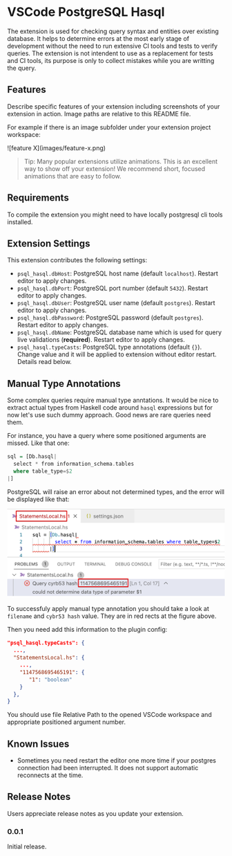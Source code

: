 # VSCode PostgreSQL Hasql

The extension is used for checking query syntax and entities over existing database.
It helps to determine errors at the most early stage of development without
the need to run extensive CI tools and tests to verify queries.
The extension is not intendent to use as a replacement for tests and CI tools, its
purpose is only to collect mistakes while you are writting the query.

## Features

Describe specific features of your extension including screenshots of your extension in action. Image paths are relative to this README file.

For example if there is an image subfolder under your extension project workspace:

\!\[feature X\]\(images/feature-x.png\)

> Tip: Many popular extensions utilize animations. This is an excellent way to show off your extension! We recommend short, focused animations that are easy to follow.

## Requirements

To compile the extension you might need to have locally postgresql cli tools installed.

## Extension Settings

This extension contributes the following settings:

* `psql_hasql.dbHost`: PostgreSQL host name (default `localhost`). Restart editor to apply changes.
* `psql_hasql.dbPort`: PostgreSQL port number (default `5432`). Restart editor to apply changes.
* `psql_hasql.dbUser`: PostgreSQL user name (default `postgres`). Restart editor to apply changes.
* `psql_hasql.dbPassword`: PostgreSQL password (default `postgres`). Restart editor to apply changes.
* `psql_hasql.dbName`: PostgreSQL database name which is used for query live validations (**required**). Restart editor to apply changes.
* `psql_hasql.typeCasts`: PostgreSQL type annotations (default `{}`). Change value and it will be applied to extension without editor restart. Details read below.

## Manual Type Annotations

Some complex queries require manual type anntations. It would be nice to extract actual types from Haskell code around `hasql` expressions but for now let's use such dummy approach. Good news are rare queries need them.

For instance, you have a query where some positioned arguments are missed. Like that one:

```haskell
sql = [Db.hasql|
  select * from information_schema.tables 
  where table_type=$2
|]
```

PostgreSQL will raise an error about not determined types, and the error will be displayed like that:

![feature X](images/manual_type_annotations_1.png)

To successfuly apply manual type annotation you should take a look at `filename` and `cybr53 hash` value. They are in red rects at the figure above.

Then you need add this information to the plugin config:

```json
"psql_hasql.typeCasts": {
  ...,
  "StatementsLocal.hs": {
    ...,
    "1147568695465191": {
       "1": "boolean"
    }
  },
}
```

You should use file Relative Path to the opened VSCode workspace and appropriate positioned argument number.

## Known Issues

* Sometimes you need restart the editor one more time if your postgres connection had been interrupted. It does not support automatic reconnects at the time.

## Release Notes

Users appreciate release notes as you update your extension.

### 0.0.1

Initial release.
